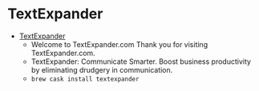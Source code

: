 # TextExpander
- [TextExpander](https://smilesoftware.com/TextExpander)
  -   Welcome to TextExpander.com Thank you for visiting TextExpander.com.
  - TextExpander: Communicate Smarter.Boost business productivity by eliminating drudgery in communication.
  - `brew cask install textexpander`

